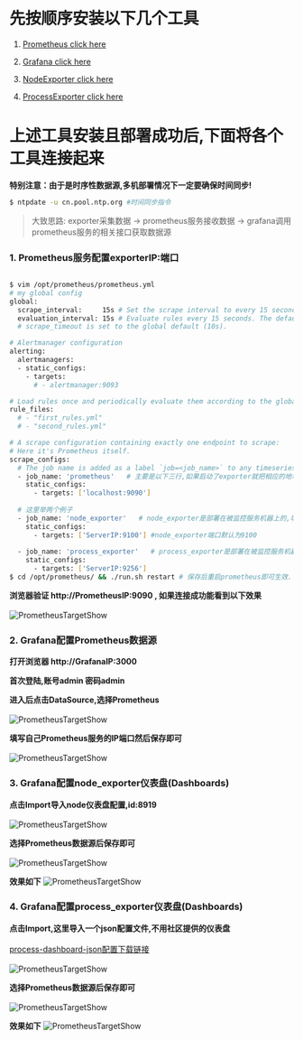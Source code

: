 # 先按顺序安装以下几个工具
1. [Prometheus click here ](https://github.com/Joker1222/Personal-Server-Monitor/tree/master/prometheus) <br>

2. [Grafana click here ](https://github.com/Joker1222/Personal-Server-Monitor/tree/master/grafana) <br>

3. [NodeExporter click here ](https://github.com/Joker1222/Personal-Server-Monitor/tree/master/node_exporter) <br>

4. [ProcessExporter click here ](https://github.com/Joker1222/Personal-Server-Monitor/tree/master/process_exporter) <br>

# 上述工具安装且部署成功后,下面将各个工具连接起来 

**特别注意：由于是时序性数据源,多机部署情况下一定要确保时间同步!**
~~~bash
$ ntpdate -u cn.pool.ntp.org #时间同步指令
~~~
> 大致思路: exporter采集数据 -> prometheus服务接收数据 -> grafana调用prometheus服务的相关接口获取数据源

### 1. Prometheus服务配置exporterIP:端口 
~~~bash

$ vim /opt/prometheus/prometheus.yml
# my global config
global:
  scrape_interval:     15s # Set the scrape interval to every 15 seconds. Default is every 1 minute.
  evaluation_interval: 15s # Evaluate rules every 15 seconds. The default is every 1 minute.
  # scrape_timeout is set to the global default (10s).

# Alertmanager configuration
alerting:
  alertmanagers:
  - static_configs:
    - targets:
      # - alertmanager:9093

# Load rules once and periodically evaluate them according to the global 'evaluation_interval'.
rule_files:
  # - "first_rules.yml"
  # - "second_rules.yml"

# A scrape configuration containing exactly one endpoint to scrape:
# Here it's Prometheus itself.
scrape_configs:
  # The job name is added as a label `job=<job_name>` to any timeseries scraped from this config.
  - job_name: 'prometheus'   # 主要是以下三行,如果启动了exporter就把相应的地址配置进去
    static_configs:
      - targets: ['localhost:9090']
      
  # 这里举两个例子
  - job_name: 'node_exporter'   # node_exporter是部署在被监控服务机器上的,填写被监控机器的IP端口(9100)
    static_configs:
      - targets: ['ServerIP:9100'] #node_exporter端口默认为9100
     
  - job_name: 'process_exporter'   # process_exporter是部署在被监控服务机器上的,填写被监控机器的IP端口(9256)
    static_configs:
      - targets: ['ServerIP:9256']
$ cd /opt/prometheus/ && ./run.sh restart # 保存后重启prometheus即可生效.
~~~
**浏览器验证 http://PrometheusIP:9090 , 如果连接成功能看到以下效果** <br><br>
![PrometheusTargetShow](http://8.133.161.99/png/prometheus/PrometheusTargetShow.png)

### 2. Grafana配置Prometheus数据源
**打开浏览器 http://GrafanaIP:3000** <br>

**首次登陆,账号admin 密码admin** <br>

**进入后点击DataSource,选择Prometheus** <br><br>
![PrometheusTargetShow](http://8.133.161.99/png/prometheus/GrafanaData.png)

**填写自己Prometheus服务的IP端口然后保存即可** <br><br>
![PrometheusTargetShow](http://8.133.161.99/png/prometheus/GrafanaDataSave.png)

### 3. Grafana配置node_exporter仪表盘(Dashboards)

**点击Import导入node仪表盘配置,id:8919** <br><br>
![PrometheusTargetShow](http://8.133.161.99/png/prometheus/GrafanaNode1.png)

**选择Prometheus数据源后保存即可** <br><br>
![PrometheusTargetShow](http://8.133.161.99/png/prometheus/GrafanaNode2.png)

**效果如下**
![PrometheusTargetShow](http://8.133.161.99/png/prometheus/GrafanaNode3.png)


### 4. Grafana配置process_exporter仪表盘(Dashboards)

**点击Import,这里导入一个json配置文件,不用社区提供的仪表盘** <br><br>
[process-dashboard-json配置下载链接](https://raw.githubusercontent.com/Joker1222/Personal-Server-Monitor/master/process_exporter/process-exporter-dashboard.json) <br><br>
![PrometheusTargetShow](http://8.133.161.99/png/prometheus/GrafanaProcess_1.png)

**选择Prometheus数据源后保存即可** <br><br>
![PrometheusTargetShow](http://8.133.161.99/png/prometheus/GrafanaProcess_2.png)

**效果如下**
![PrometheusTargetShow](http://8.133.161.99/png/prometheus/GrafanaProcess_3.png)

